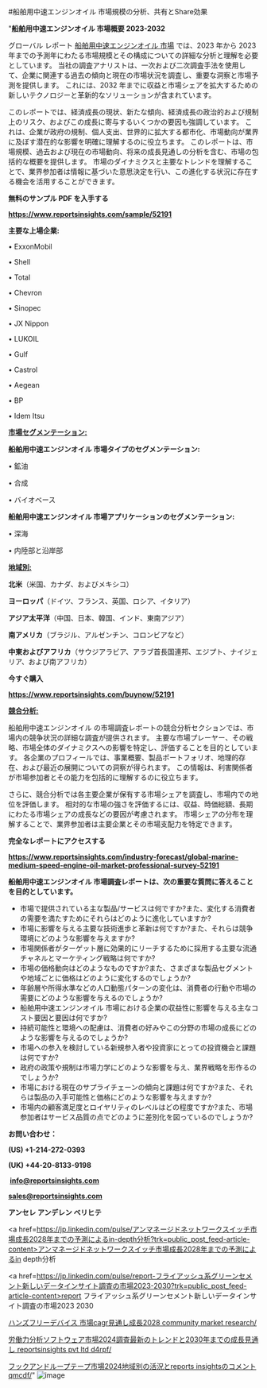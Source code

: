 #船舶用中速エンジンオイル 市場規模の分析、共有とShare効果

"<strong>船舶用中速エンジンオイル 市場概要 2023-2032</strong>

グローバル レポート <a href=https://www.reportsinsights.com/sample/52191>船舶用中速エンジンオイル 市場</a> では、2023 年から 2023 年までの予測年にわたる市場規模とその構成についての詳細な分析と理解を必要としています。 当社の調査アナリストは、一次および二次調査手法を使用して、企業に関連する過去の傾向と現在の市場状況を調査し、重要な洞察と市場予測を提供します。 これには、2032 年までに収益と市場シェアを拡大​​するための新しいテクノロジーと革新的なソリューションが含まれています。

このレポートでは、経済成長の現状、新たな傾向、経済成長の政治的および規制上のリスク、およびこの成長に寄与するいくつかの要因も強調しています。 これは、企業が政府の規制、個人支出、世界的に拡大する都市化、市場動向が業界に及ぼす潜在的な影響を明確に理解するのに役立ちます。 このレポートは、市場規模、過去および現在の市場動向、将来の成長見通しの分析を含む、市場の包括的な概要を提供します。 市場のダイナミクスと主要なトレンドを理解することで、業界参加者は情報に基づいた意思決定を行い、この進化する状況に存在する機会を活用することができます。

<strong><b>無料のサンプル PDF を入手する</b></strong>

<a href=https://www.reportsinsights.com/sample/52191><strong><u>https://www.reportsinsights.com/sample/52191</u></strong></a>

<strong>主要な上場企業:</strong>

• ExxonMobil

• Shell

• Total

• Chevron

• Sinopec

• JX Nippon

• LUKOIL

• Gulf

• Castrol

• Aegean

• BP

• Idem Itsu

<strong><u>市場セグメンテーション</u></strong><strong><u>:</u></strong>

<strong>船舶用中速エンジンオイル 市場タイプのセグメンテーション:</strong>

• 鉱油

• 合成

• バイオベース

<strong>船舶用中速エンジンオイル 市場アプリケーションのセグメンテーション:</strong>

• 深海

• 内陸部と沿岸部

<strong><u>地域別</u></strong><strong><u>:</u></strong>

<strong>北米</strong>（米国、カナダ、およびメキシコ）

<strong>ヨーロッパ</strong>（ドイツ、フランス、英国、ロシア、イタリア）

<strong>アジア太平洋</strong>（中国、日本、韓国、インド、東南アジア）

<strong>南アメリカ</strong>（ブラジル、アルゼンチン、コロンビアなど）

<strong>中東およびアフリカ</strong>（サウジアラビア、アラブ首長国連邦、エジプト、ナイジェリア、および南アフリカ）

<strong>今すぐ購入</strong>

<a href=https://www.reportsinsights.com/buynow/52191><strong><u>https://www.reportsinsights.com/buynow/52191</u></strong></a>

<strong><u>競合分析:</u></strong>

船舶用中速エンジンオイル の市場調査レポートの競合分析セクションでは、市場内の競争状況の詳細な調査が提供されます。 主要な市場プレーヤー、その戦略、市場全体のダイナミクスへの影響を特定し、評価することを目的としています。 各企業のプロフィールでは、事業概要、製品ポートフォリオ、地理的存在、および最近の展開についての洞察が得られます。 この情報は、利害関係者が市場参加者とその能力を包括的に理解するのに役立ちます。

さらに、競合分析では各主要企業が保有する市場シェアを調査し、市場内での地位を評価します。 相対的な市場の強さを評価するには、収益、時価総額、長期にわたる市場シェアの成長などの要因が考慮されます。 市場シェアの分布を理解することで、業界参加者は主要企業とその市場支配力を特定できます。

<strong>完全なレポートにアクセスする</strong>

<a href=https://www.reportsinsights.com/industry-forecast/global-marine-medium-speed-engine-oil-market-professional-survey-52191><strong><u><b>https://www.reportsinsights.com/industry-forecast/global-marine-medium-speed-engine-oil-market-professional-survey-52191</b></u></strong></a>

<strong><b>船舶用中速エンジンオイル 市場調査レポートは、次の重要な質問に答えることを目的としています。</b></strong>
<ul>
  <li>市場で提供されている主な製品/サービスは何ですか?また、変化する消費者の需要を満たすためにそれらはどのように進化していますか?</li>
  <li>市場に影響を与える主要な技術進歩と革新は何ですか?また、それらは競争環境にどのような影響を与えますか?</li>
  <li>市場関係者がターゲット層に効果的にリーチするために採用する主要な流通チャネルとマーケティング戦略は何ですか?</li>
  <li>市場の価格動向はどのようなものですか?また、さまざまな製品セグメントや地域ごとに価格はどのように変化するのでしょうか?</li>
  <li>年齢層や所得水準などの人口動態パターンの変化は、消費者の行動や市場の需要にどのような影響を与えるのでしょうか?</li>
  <li>船舶用中速エンジンオイル 市場における企業の収益性に影響を与える主なコスト要因と要因は何ですか?</li>
  <li>持続可能性と環境への配慮は、消費者の好みやこの分野の市場の成長にどのような影響を与えるのでしょうか?</li>
  <li>市場への参入を検討している新規参入者や投資家にとっての投資機会と課題は何ですか?</li>
  <li>政府の政策や規制は市場力学にどのような影響を与え、業界戦略を形作るのでしょうか?</li>
  <li>市場における現在のサプライチェーンの傾向と課題は何ですか?また、それらは製品の入手可能性と価格にどのような影響を与えますか?</li>
  <li>市場内の顧客満足度とロイヤリティのレベルはどの程度ですか?また、市場参加者はサービス品質の点でどのように差別化を図っているのでしょうか?</li>
</ul>
<strong>お問い合わせ：</strong>

<strong>(US) +1-214-272-0393</strong>

<strong>(UK) +44-20-8133-9198</strong>

<strong> </strong><a href=info@reportsinsights.com><strong><u>info@reportsinsights.com</u></strong></a>

<a href=sales@reportsinsights.com><strong><u>sales@reportsinsights.com</u></strong></a>

<strong>アンセレ アンデレン ベリヒテ</strong>

<a href=https://jp.linkedin.com/pulse/アンマネージドネットワークスイッチ市場成長2028年までの予測によるin-depth分析?trk=public_post_feed-article-content>アンマネージドネットワークスイッチ市場成長2028年までの予測によるin depth分析</a>

<a href=https://jp.linkedin.com/pulse/report-フライアッシュ系グリーンセメント新しいデータインサイト調査の市場2023-2030?trk=public_post_feed-article-content>report フライアッシュ系グリーンセメント新しいデータインサイト調査の市場2023 2030</a>

<a href=https://www.linkedin.com/pulse/ハンズフリーデバイス-市場cagr見通し成長2028-community-market-research/>ハンズフリーデバイス 市場cagr見通し成長2028 community market research/</a>

<a href=https://www.linkedin.com/pulse/労働力分析ソフトウェア市場2024調査最新のトレンドと2030年までの成長見通し-reportsinsights-pvt-ltd-d4rpf/>労働力分析ソフトウェア市場2024調査最新のトレンドと2030年までの成長見通し reportsinsights pvt ltd d4rpf/</a>

<a href=https://www.linkedin.com/pulse/フックアンドループテープ市場2024地域別の活況とreports-insightsのコメント-qmcdf/>フックアンドループテープ市場2024地域別の活況とreports insightsのコメント qmcdf/</a>"
![image](https://github.com/aanak123/RIMarketer1/assets/158471119/3c4fa91c-89d9-43d1-9e16-e1e6d6dbb483)
